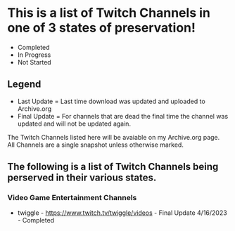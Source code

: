 # This is a list of Twitch Channels in one of 3 states of preservation!
- Completed
- In Progress
- Not Started

## Legend
- Last Update = Last time download was updated and uploaded to Archive.org
- Final Update = For channels that are dead the final time the channel was updated and will not be updated again.

The Twitch Channels listed here will be avaiable on my Archive.org page.   
All Channels are a single snapshot unless otherwise marked.

## The following is a list of Twitch Channels being perserved in their various states.
### Video Game Entertainment Channels
- twiggle - https://www.twitch.tv/twiggle/videos - Final Update 4/16/2023 - Completed
